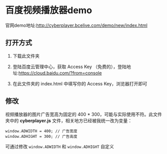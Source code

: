 # 百度视频播放器demo

官网demo地址:http://cyberplayer.bcelive.com/demo/new/index.html

## 打开方式

1. 下载此文件夹

2. 登陆百度云管理中心，获取  Access Key （免费的），登陆地址:https://cloud.baidu.com/?from=console

3. 在此文件夹的 index.html 中填写你的 Access Key，浏览器打开即可

## 修改

视频播放器的图片广告宽高为固定的 400 * 300，可能与实际使用不符。此文件夹中的 **cyberplayer.js** 文件，相关地方已经被我统一改为变量：

```
window.ADWIDTH = 400; // 广告宽度
window.ADHIGHT = 300; // 广告高度
```
可通过修改 `window.ADWIDTH` 和 `window.ADHIGHT` 自定义

